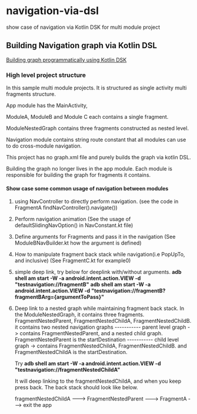 # navigation-via-dsl
show case of navigation via Kotlin DSK for multi module project

## Building Navigation graph via Kotlin DSL

[Building graph programmatically using Kotlin DSK](https://developer.android.com/guide/navigation/navigation-kotlin-dsl)

### High level project structure
In this sample multi module projects. It is structured as single activity multi fragments structure.

App module has the MainActivity, 

ModuleA, ModuleB and Module C each contains a single fragment.

ModuleNestedGraph contains three fragments constructed as nested level.

Navigation module contains string route constant that all modules can use to do cross-module navigation.

This project has no graph.xml file and purely builds the graph via kotlin DSL.

Building the graph no longer lives in the app module. Each module is responsible for building the graph for fragments it contains.

#### Show case some common usage of navigation between modules

1. using NavController to directly perform navigation. (see the code in FragmentA findNavController().navigate())
2. Perform navigation animation (See the usage of defaultSlidingNavOption() in NavConstant.kt file)
3. Define arguments for Fragments and pass it in the navigation (See ModuleBNavBuilder.kt how the argument is defined)
4. How to manipulate fragment back stack while navigation(i.e PopUpTo, and inclusive) (See FragmentC.kt for example0)
5. simple deep link, try below for deeplink with/without arguments.
   **adb shell am start -W -a android.intent.action.VIEW -d "testnavigation://fragmentB"**
   **adb shell am start -W -a android.intent.action.VIEW -d "testnavigation://fragmentB?fragmentBArg={argumentToPass}"**
6. Deep link to a nested graph while maintaining fragment back stack.
   In the ModuleNestedGraph, it contains three fragments. FragmentNestedParent, FragmentNestedChildA, FragmentNestedChildB.
   it contains two nested navigation graphs
   ----------- parent level graph -> contains FragmentNestedParent, and a nested child graph. FragmentNestedParent is the startDestination
   ----------- child level graph -> contains FragmentNestedChildA, FragmentNestedChildB. and FragmentNestedChildA is the startDestination.

   Try **adb shell am start -W -a android.intent.action.VIEW -d "testnavigation://fragmentNestedChildA"**
   
   It will deep linking to the fragmentNestedChildA, and when you keep press back. The back stack should look like below.

   fragmentNestedChildA ---> FragmentNestedParent ---> FragmentA ---> exit the app


